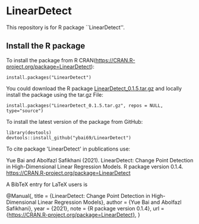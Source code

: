 # LinearDetect

This repository is for R package ``LinearDetect''. 



##  Install the R package 

To install the package from R CRAN(https://CRAN.R-project.org/package=LinearDetect):
```
install.packages("LinearDetect")
```


You could download the R package [LinearDetect_0.1.5.tar.gz](LinearDetect_0.1.5.tar.gz) and locally install the package using the tar.gz File:
```
install.packages("LinearDetect_0.1.5.tar.gz", repos = NULL, type="source")
```

To install the latest version of the package from GitHub:
```
library(devtools)
devtools::install_github("ybai69/LinearDetect")
```


To cite package 'LinearDetect' in publications use:

  Yue Bai and Abolfazl Safikhani (2021). LinearDetect: Change Point Detection in High-Dimensional Linear Regression Models.
  R package version 0.1.4. https://CRAN.R-project.org/package=LinearDetect

A BibTeX entry for LaTeX users is

  @Manual{,
    title = {LinearDetect: Change Point Detection in High-Dimensional Linear Regression
Models},
    author = {Yue Bai and Abolfazl Safikhani},
    year = {2021},
    note = {R package version 0.1.4},
    url = {https://CRAN.R-project.org/package=LinearDetect},
  }
